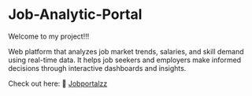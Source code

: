# Job-Analytic-Portal

Welcome to my project!!!

Web platform that analyzes job market trends, salaries, and skill demand using real-time data. It helps job seekers and employers make informed decisions through interactive dashboards and insights.


Check out here:
🔗 [Jobportalzz]([https://app.netlify.com/sites/jobportalzz/overview])
